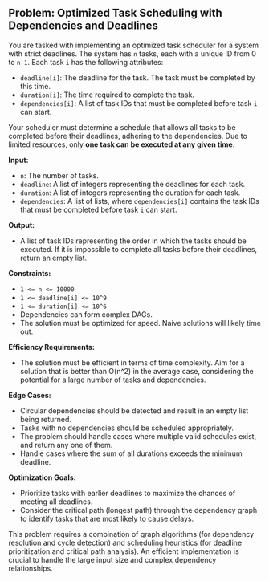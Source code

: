 ## Problem: Optimized Task Scheduling with Dependencies and Deadlines

You are tasked with implementing an optimized task scheduler for a system with strict deadlines. The system has `n` tasks, each with a unique ID from 0 to `n-1`. Each task `i` has the following attributes:

*   `deadline[i]`: The deadline for the task. The task must be completed by this time.
*   `duration[i]`: The time required to complete the task.
*   `dependencies[i]`: A list of task IDs that must be completed before task `i` can start.

Your scheduler must determine a schedule that allows all tasks to be completed before their deadlines, adhering to the dependencies. Due to limited resources, only **one task can be executed at any given time**.

**Input:**

*   `n`: The number of tasks.
*   `deadline`: A list of integers representing the deadlines for each task.
*   `duration`: A list of integers representing the duration for each task.
*   `dependencies`: A list of lists, where `dependencies[i]` contains the task IDs that must be completed before task `i` can start.

**Output:**

*   A list of task IDs representing the order in which the tasks should be executed. If it is impossible to complete all tasks before their deadlines, return an empty list.

**Constraints:**

*   `1 <= n <= 10000`
*   `1 <= deadline[i] <= 10^9`
*   `1 <= duration[i] <= 10^6`
*   Dependencies can form complex DAGs.
*   The solution must be optimized for speed. Naive solutions will likely time out.

**Efficiency Requirements:**

*   The solution must be efficient in terms of time complexity. Aim for a solution that is better than O(n^2) in the average case, considering the potential for a large number of tasks and dependencies.

**Edge Cases:**

*   Circular dependencies should be detected and result in an empty list being returned.
*   Tasks with no dependencies should be scheduled appropriately.
*   The problem should handle cases where multiple valid schedules exist, and return any one of them.
*   Handle cases where the sum of all durations exceeds the minimum deadline.

**Optimization Goals:**

*   Prioritize tasks with earlier deadlines to maximize the chances of meeting all deadlines.
*   Consider the critical path (longest path) through the dependency graph to identify tasks that are most likely to cause delays.

This problem requires a combination of graph algorithms (for dependency resolution and cycle detection) and scheduling heuristics (for deadline prioritization and critical path analysis). An efficient implementation is crucial to handle the large input size and complex dependency relationships.
